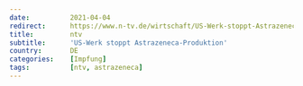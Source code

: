 ```yaml
---
date:          2021-04-04
redirect:      https://www.n-tv.de/wirtschaft/US-Werk-stoppt-Astrazeneca-Produktion-article22469920.html
title:         ntv
subtitle:      'US-Werk stoppt Astrazeneca-Produktion'
country:       DE
categories:    [Impfung]
tags:          [ntv, astrazeneca]
---
```

